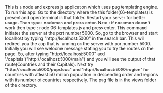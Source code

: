 This is a node and express js application which uses pug templating engine. To run this app: Go to the directory where the this folder(06-templates) is present and open terminal in that folder. Restart your server for better usage. Then type : nodemon and press enter. Note : if nodemon doesn't work then type : node 06-templates.js and press enter. This command initiates the server at the port number 5000. So, go to the browser and start localhost by typing "http://localhost:5000" in the search bar. This will redirect you the app that is running on the server with portnumber 5000. Initially you will see welocme message stating you to try the routes on the page. So, after typing "http://localhost:5000" add '/capitals'("http://localhost:5000/main") and you will see the output of that route(Countries and their Capitals). Next try "http://localhost:5000/populous" and "http://localhost:5000/region" for countries with atleast 50 million population in descending order and regions with its number of countries respectively. The pug file is in the views folder of the directory.